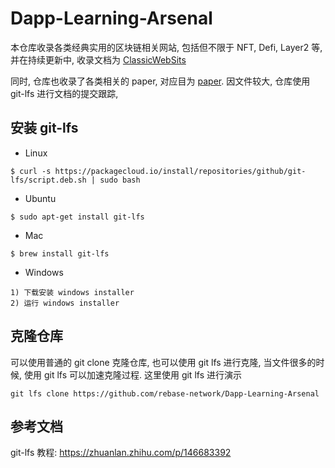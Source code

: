 # Dapp-Learning-Arsenal  
本仓库收录各类经典实用的区块链相关网站, 包括但不限于 NFT, Defi, Layer2 等, 并在持续更新中, 收录文档为 [ClassicWebSits](./ClassicWebSites.md)    

同时, 仓库也收录了各类相关的 paper, 对应目为 [paper](./paper).  因文件较大, 仓库使用 git-lfs 进行文档的提交跟踪, 

## 安装 git-lfs   
- Linux  
```shell 
$ curl -s https://packagecloud.io/install/repositories/github/git-lfs/script.deb.sh | sudo bash 

```

- Ubuntu
```shell
$ sudo apt-get install git-lfs  

```

- Mac 
```shell
$ brew install git-lfs
```

- Windows  
```
1) 下载安装 windows installer
2) 运行 windows installer
```

## 克隆仓库  
可以使用普通的 git clone 克隆仓库, 也可以使用 git lfs 进行克隆, 当文件很多的时候, 使用 git lfs 可以加速克隆过程. 这里使用 git lfs 进行演示
```
git lfs clone https://github.com/rebase-network/Dapp-Learning-Arsenal
```


## 参考文档  
git-lfs 教程:  https://zhuanlan.zhihu.com/p/146683392  